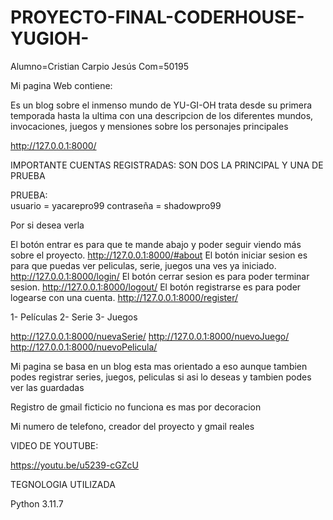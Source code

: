 # PROYECTO-FINAL-CODERHOUSE-YUGIOH-
Alumno=Cristian Carpio Jesús Com=50195

Mi pagina Web contiene: 

Es un blog sobre el inmenso mundo de YU-GI-OH trata desde su primera temporada hasta la ultima con una descripcion de los diferentes mundos, invocaciones, juegos y mensiones sobre los personajes principales

http://127.0.0.1:8000/

IMPORTANTE CUENTAS REGISTRADAS: SON DOS LA PRINCIPAL Y UNA DE PRUEBA 

PRUEBA:     
usuario = yacarepro99
contraseña = shadowpro99

Por si desea verla 


El botón entrar es para que te mande abajo y poder seguir viendo más sobre el proyecto.    http://127.0.0.1:8000/#about
El botón iniciar sesion es para que puedas ver peliculas, serie, juegos una ves ya iniciado.  http://127.0.0.1:8000/login/
El botón cerrar sesion es para poder terminar sesion.     http://127.0.0.1:8000/logout/
El botón registrarse es para poder logearse con una cuenta.    http://127.0.0.1:8000/register/



1- Películas 2- Serie 3- Juegos 

http://127.0.0.1:8000/nuevaSerie/ 
http://127.0.0.1:8000/nuevoJuego/ 
http://127.0.0.1:8000/nuevoPelicula/

Mi pagina se basa en un blog esta mas orientado a eso aunque tambien podes registrar series, juegos, peliculas si asi lo deseas y tambien podes ver las guardadas 


Registro de gmail ficticio no funciona es mas por decoracion



Mi numero de telefono, creador del proyecto y gmail reales



VIDEO DE YOUTUBE:

https://youtu.be/u5239-cGZcU


TEGNOLOGIA UTILIZADA 

Python 3.11.7









